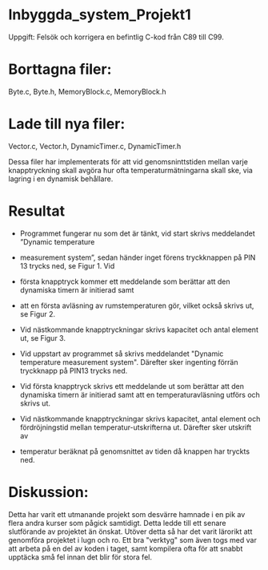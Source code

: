 # Inbyggda_system_Projekt1

Uppgift: Felsök och korrigera en befintlig C-kod från C89 till C99. 



# Borttagna filer: 
Byte.c, 
Byte.h, 
MemoryBlock.c, 
MemoryBlock.h

# Lade till nya filer: 
Vector.c,
Vector.h,
DynamicTimer.c,
DynamicTimer.h

Dessa filer har implementerats för att vid genomsninttstiden mellan varje knapptryckning skall avgöra hur ofta 
temperaturmätningarna skall ske, via lagring i en dynamisk behållare.

# Resultat
* Programmet fungerar nu som det är tänkt, vid start skrivs meddelandet ”Dynamic temperature
* measurement system”, sedan händer inget förens tryckknappen på PIN 13 trycks ned, se Figur 1. Vid
* första knapptryck kommer ett meddelande som berättar att den dynamiska timern är initierad samt
* att en första avläsning av rumstemperaturen gör, vilket också skrivs ut, se Figur 2.
* Vid nästkommande knapptryckningar skrivs kapacitet och antal element ut, se Figur 3.

* Vid uppstart av programmet så skrivs meddelandet "Dynamic temperature measurement system". Därefter sker ingenting förrän tryckknapp på PIN13 trycks ned.
* Vid första knapptryck skrivs ett meddelande ut som berättar att den dynamiska timern är initierad samt att en temperaturavläsning utförs och skrivs ut.
* Vid nästkommande knapptryckningar skrivs kapacitet, antal element och fördröjningstid mellan temperatur-utskrifterna ut. Därefter sker utskrift av
* temperatur beräknat på genomsnittet av tiden då knappen har tryckts ned.



# Diskussion:
Detta har varit ett utmanande projekt som desvärre hamnade i en pik av flera andra kurser som pågick samtidigt. Detta ledde till ett senare slutförande
av projektet än önskat. Utöver detta så har det varit lärorikt att genomföra projektet i lugn och ro. Ett bra "verktyg" som även togs med var att 
arbeta på en del av koden i taget, samt kompilera ofta för att snabbt upptäcka små fel innan det blir för stora fel.
